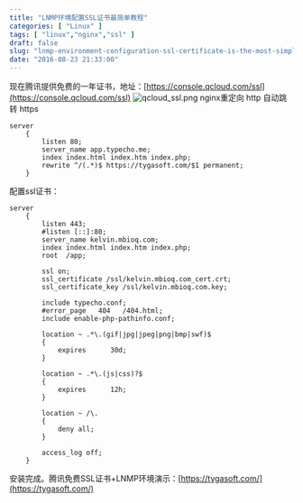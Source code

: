 ```yaml
---
title: "LNMP环境配置SSL证书最简单教程"
categories: [ "Linux" ]
tags: [ "linux","nginx","ssl" ]
draft: false
slug: "lnmp-environment-configuration-ssl-certificate-is-the-most-simple-tutorial"
date: "2016-08-23 21:33:00"
---
```


现在腾讯提供免费的一年证书，地址：[https://console.qcloud.com/ssl](https://console.qcloud.com/ssl)
![qcloud_ssl.png][1]
nginx重定向 http 自动跳转 https
```
server
    {
        listen 80;
        server_name app.typecho.me;
        index index.html index.htm index.php;
        rewrite ^/(.*)$ https://tygasoft.com/$1 permanent;
    }
```
配置ssl证书：


<!--more-->


```
server
    {
        listen 443;
        #listen [::]:80;
        server_name kelvin.mbioq.com;
        index index.html index.htm index.php;
        root  /app;

        ssl on;
        ssl_certificate /ssl/kelvin.mbioq.com_cert.crt;
        ssl_certificate_key /ssl/kelvin.mbioq.com.key;

        include typecho.conf;
        #error_page   404   /404.html;
        include enable-php-pathinfo.conf;

        location ~ .*\.(gif|jpg|jpeg|png|bmp|swf)$
        {
            expires      30d;
        }

        location ~ .*\.(js|css)?$
        {
            expires      12h;
        }

        location ~ /\.
        {
            deny all;
        }

        access_log off;
    }
```
安装完成。腾讯免费SSL证书+LNMP环境演示：[https://tygasoft.com/](https://tygasoft.com/)


  [1]: https://imgs.gnux.cn/usr/uploads/2016/11/2755623031.png